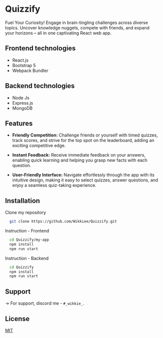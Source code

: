 
# Quizzify

Fuel Your Curiosity! Engage in brain-tingling challenges across diverse topics. Uncover knowledge nuggets, compete with friends, and expand your horizons – all in one captivating React web app.
## Frontend technologies 
- React.js
- Bootstrap 5
- Webpack Bundler
## Backend technologies 
- Node Js
- Express.js
- MongoDB 
## Features

- **Friendly Competition:** Challenge friends or yourself with timed quizzes, track scores, and strive for the top spot on the leaderboard, adding an exciting competitive edge.

- **Instant Feedback:** Receive immediate feedback on your answers, enabling quick learning and helping you grasp new facts with each question.

- **User-Friendly Interface:** Navigate effortlessly through the app with its intuitive design, making it easy to select quizzes, answer questions, and enjoy a seamless quiz-taking experience.



## Installation
Clone my repository
```bash
  git clone https://github.com/Wikkiee/Quizzify.git
```

Instruction - Frontend

```bash
  cd Quizzify/my-app
  npm install
  npm run start
```
Instruction - Backend

```bash
  cd Quizzify
  npm install
  npm run start
```
    
## Support

-> For support, discord me - `#_wikkie_`.


## License

[MIT](https://choosealicense.com/licenses/mit/)

